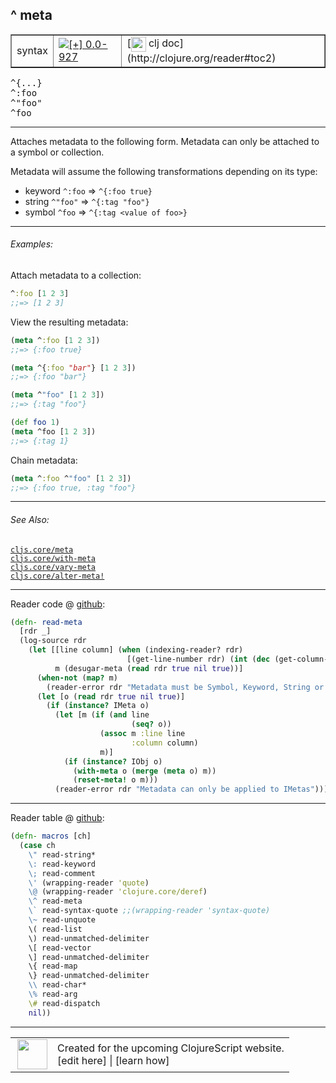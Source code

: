 ## ^ meta



 <table border="1">
<tr>
<td>syntax</td>
<td><a href="https://github.com/cljsinfo/cljs-api-docs/tree/0.0-927"><img valign="middle" alt="[+] 0.0-927" title="Added in 0.0-927" src="https://img.shields.io/badge/+-0.0--927-lightgrey.svg"></a> </td>
<td>
[<img height="24px" valign="middle" src="http://i.imgur.com/1GjPKvB.png"> clj doc](http://clojure.org/reader#toc2)
</td>
</tr>
</table>

<samp>^{...}</samp><br>
<samp>^:foo</samp><br>
<samp>^"foo"</samp><br>
<samp>^foo</samp><br>

---


Attaches metadata to the following form.  Metadata can only be attached to a
symbol or collection.

Metadata will assume the following transformations depending on its type:

- keyword `^:foo` => `^{:foo true}`
- string `^"foo"` => `^{:tag "foo"}`
- symbol `^foo` => `^{:tag <value of foo>}`

---

###### Examples:

Attach metadata to a collection:

```clj
^:foo [1 2 3]
;;=> [1 2 3]
```

View the resulting metadata:

```clj
(meta ^:foo [1 2 3])
;;=> {:foo true}

(meta ^{:foo "bar"} [1 2 3])
;;=> {:foo "bar"}

(meta ^"foo" [1 2 3])
;;=> {:tag "foo"}

(def foo 1)
(meta ^foo [1 2 3])
;;=> {:tag 1}
```

Chain metadata:

```clj
(meta ^:foo ^"foo" [1 2 3])
;;=> {:foo true, :tag "foo"}
```

---

###### See Also:

[`cljs.core/meta`](cljs.core_meta.md)<br>
[`cljs.core/with-meta`](cljs.core_with-meta.md)<br>
[`cljs.core/vary-meta`](cljs.core_vary-meta.md)<br>
[`cljs.core/alter-meta!`](cljs.core_alter-metaBANG.md)<br>

---





Reader code @ [github](https://github.com/clojure/tools.reader/blob/tools.reader-0.8.0/src/main/clojure/clojure/tools/reader.clj#L324-L342):

```clj
(defn- read-meta
  [rdr _]
  (log-source rdr
    (let [[line column] (when (indexing-reader? rdr)
                          [(get-line-number rdr) (int (dec (get-column-number rdr)))])
          m (desugar-meta (read rdr true nil true))]
      (when-not (map? m)
        (reader-error rdr "Metadata must be Symbol, Keyword, String or Map"))
      (let [o (read rdr true nil true)]
        (if (instance? IMeta o)
          (let [m (if (and line
                           (seq? o))
                    (assoc m :line line
                           :column column)
                    m)]
            (if (instance? IObj o)
              (with-meta o (merge (meta o) m))
              (reset-meta! o m)))
          (reader-error rdr "Metadata can only be applied to IMetas"))))))
```

<!--
Repo - tag - source tree - lines:

 <pre>
tools.reader @ tools.reader-0.8.0
└── src
    └── main
        └── clojure
            └── clojure
                └── tools
                    └── <ins>[reader.clj:324-342](https://github.com/clojure/tools.reader/blob/tools.reader-0.8.0/src/main/clojure/clojure/tools/reader.clj#L324-L342)</ins>
</pre>
-->

---
Reader table @ [github](https://github.com/clojure/tools.reader/blob/tools.reader-0.8.0/src/main/clojure/clojure/tools/reader.clj#L578-L597):

```clj
(defn- macros [ch]
  (case ch
    \" read-string*
    \: read-keyword
    \; read-comment
    \' (wrapping-reader 'quote)
    \@ (wrapping-reader 'clojure.core/deref)
    \^ read-meta
    \` read-syntax-quote ;;(wrapping-reader 'syntax-quote)
    \~ read-unquote
    \( read-list
    \) read-unmatched-delimiter
    \[ read-vector
    \] read-unmatched-delimiter
    \{ read-map
    \} read-unmatched-delimiter
    \\ read-char*
    \% read-arg
    \# read-dispatch
    nil))
```

<!--
Repo - tag - source tree - lines:

 <pre>
tools.reader @ tools.reader-0.8.0
└── src
    └── main
        └── clojure
            └── clojure
                └── tools
                    └── <ins>[reader.clj:578-597](https://github.com/clojure/tools.reader/blob/tools.reader-0.8.0/src/main/clojure/clojure/tools/reader.clj#L578-L597)</ins>
</pre>
-->

---



 <table>
<tr><td>
<img valign="middle" align="right" width="48px" src="http://i.imgur.com/Hi20huC.png">
</td><td>
Created for the upcoming ClojureScript website.<br>
[edit here] | [learn how]
</td></tr></table>

[edit here]:https://github.com/cljsinfo/cljs-api-docs/blob/master/cljsdoc/syntax_meta.cljsdoc
[learn how]:https://github.com/cljsinfo/cljs-api-docs/wiki/cljsdoc-files

<!--

This information was too distracting to show to readers, but I'll leave it
commented here since it is helpful to:

- pretty-print the data used to generate this document
- and show how to retrieve that data



The API data for this symbol:

```clj
{:description "Attaches metadata to the following form.  Metadata can only be attached to a\nsymbol or collection.\n\nMetadata will assume the following transformations depending on its type:\n\n- keyword `^:foo` => `^{:foo true}`\n- string `^\"foo\"` => `^{:tag \"foo\"}`\n- symbol `^foo` => `^{:tag <value of foo>}`",
 :ns "syntax",
 :name "meta",
 :history [["+" "0.0-927"]],
 :type "syntax",
 :related ["cljs.core/meta"
           "cljs.core/with-meta"
           "cljs.core/vary-meta"
           "cljs.core/alter-meta!"],
 :full-name-encode "syntax_meta",
 :extra-sources ({:code "(defn- read-meta\n  [rdr _]\n  (log-source rdr\n    (let [[line column] (when (indexing-reader? rdr)\n                          [(get-line-number rdr) (int (dec (get-column-number rdr)))])\n          m (desugar-meta (read rdr true nil true))]\n      (when-not (map? m)\n        (reader-error rdr \"Metadata must be Symbol, Keyword, String or Map\"))\n      (let [o (read rdr true nil true)]\n        (if (instance? IMeta o)\n          (let [m (if (and line\n                           (seq? o))\n                    (assoc m :line line\n                           :column column)\n                    m)]\n            (if (instance? IObj o)\n              (with-meta o (merge (meta o) m))\n              (reset-meta! o m)))\n          (reader-error rdr \"Metadata can only be applied to IMetas\"))))))",
                  :title "Reader code",
                  :repo "tools.reader",
                  :tag "tools.reader-0.8.0",
                  :filename "src/main/clojure/clojure/tools/reader.clj",
                  :lines [324 342]}
                 {:code "(defn- macros [ch]\n  (case ch\n    \\\" read-string*\n    \\: read-keyword\n    \\; read-comment\n    \\' (wrapping-reader 'quote)\n    \\@ (wrapping-reader 'clojure.core/deref)\n    \\^ read-meta\n    \\` read-syntax-quote ;;(wrapping-reader 'syntax-quote)\n    \\~ read-unquote\n    \\( read-list\n    \\) read-unmatched-delimiter\n    \\[ read-vector\n    \\] read-unmatched-delimiter\n    \\{ read-map\n    \\} read-unmatched-delimiter\n    \\\\ read-char*\n    \\% read-arg\n    \\# read-dispatch\n    nil))",
                  :title "Reader table",
                  :repo "tools.reader",
                  :tag "tools.reader-0.8.0",
                  :filename "src/main/clojure/clojure/tools/reader.clj",
                  :lines [578 597]}),
 :usage ["^{...}" "^:foo" "^\"foo\"" "^foo"],
 :examples [{:id "5b8fec",
             :content "Attach metadata to a collection:\n\n```clj\n^:foo [1 2 3]\n;;=> [1 2 3]\n```\n\nView the resulting metadata:\n\n```clj\n(meta ^:foo [1 2 3])\n;;=> {:foo true}\n\n(meta ^{:foo \"bar\"} [1 2 3])\n;;=> {:foo \"bar\"}\n\n(meta ^\"foo\" [1 2 3])\n;;=> {:tag \"foo\"}\n\n(def foo 1)\n(meta ^foo [1 2 3])\n;;=> {:tag 1}\n```\n\nChain metadata:\n\n```clj\n(meta ^:foo ^\"foo\" [1 2 3])\n;;=> {:foo true, :tag \"foo\"}\n```"}],
 :full-name "syntax/meta",
 :display "^ meta",
 :clj-doc "http://clojure.org/reader#toc2"}

```

Retrieve the API data for this symbol:

```clj
;; from Clojure REPL
(require '[clojure.edn :as edn])
(-> (slurp "https://raw.githubusercontent.com/cljsinfo/cljs-api-docs/catalog/cljs-api.edn")
    (edn/read-string)
    (get-in [:symbols "syntax/meta"]))
```

-->
